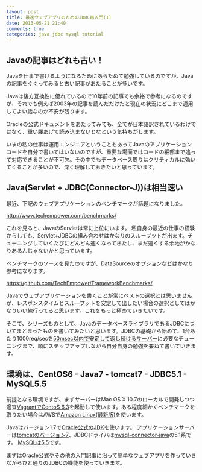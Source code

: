 ```yaml
---
layout: post
title: 最速ウェブアプリのためのJDBC再入門(1)
date: 2013-05-21 21:40
comments: true
categories: java jdbc mysql tutorial
---
```


## Javaの記事はどれも古い！

Javaを仕事で書けるようになるためにあらためて勉強しているのですが、Javaの記事をぐぐってみると古い記事があたることが多いです。

Javaは後方互換性に優れているので10年前の記事でも余裕で参考になるのですが、それでも例えば2003年の記事を読んだだけだと現在の状況にどこまで適用してよい話なのか不安が残ります。

Oracleの公式ドキュメントをあたってみても、全てが日本語訳されているわけではなく、重い腰あげて読み込まないとなという気持ちがします。

いまの私の仕事は運用エンジニアということもあってJavaのアプリケーションコードを自分で書いてはいないのですが、重要な場面ではコードの細部まで追って対応できることが不可欠。その中でもデータベース周りはクリティカルに効いてくることが多いので、深く理解しておきたいと思っています。

## Java(Servlet + JDBC(Connector-J))は相当速い

最近、下記のウェブアプリケーションのベンチマークが話題になりました。

http://www.techempower.com/benchmarks/

これを見ると、JavaのServletは常に上位にいます。
私自身の最近の仕事の経験からしても、Servlet+JDBCの組み合わせはかなりのスループットが出ます。チューニングしていくたびにどんどん速くなってきたし、まだ速くする余地がかなりあるんじゃないかと思っています。

ベンチマークのソースを見たのですが、DataSourceのオプションなどはかなり参考になります。

https://github.com/TechEmpower/FrameworkBenchmarks/

Javaでウェブアプリケーションを書くことが常にベストの選択とは思いませんが、レスポンスタイムとスループットを安定して出したい場合の選択としてはかなりいい線行ってると思います。これをもっと極めていきたいです。

そこで、シリーズものとして、JavaのデータベースライブラリであるJDBCについてまとまったものを書いてみたいと思います。JDBCの基礎から始めて、1台あたり1000req/secを[50msec以内で安定して返し続けるサーバー](http://www.slideshare.net/Satully/jaws2013lt-1000qps)に必要なチューニングまで、順にステップアップしながら自分自身の勉強を兼ねて書いていきます。

## 環境は、CentOS6 - Java7 - tomcat7 - JDBC5.1 - MySQL5.5

前提となる環境ですが、まずサーバーはMac OS X 10.7のローカルで開発しつつ適宜[VagrantでCentoS 6.3](http://www.vagrantbox.es)を起動して使います。ある程度細かくベンチマークを取りたい場合はAWSで[Amazon Linux(最新版)](http://aws.amazon.com/jp/amazon-linux-ami/)を使います。

Javaはバージョン1.7で[Oracle公式のJDK](http://www.oracle.com/technetwork/java/javase/downloads/jdk7-downloads-1880260.html)を使います。
アプリケーションサーバーは[tomcatのバージョン7](http://tomcat.apache.org/tomcat-7.0-doc/)、JDBCドライバは[mysql-connector-java](http://mvnrepository.com/artifact/mysql/mysql-connector-java)の5.1系です。
[MySQLは5.5](http://dev.mysql.com/doc/refman/5.5/en/index.html)です。

まずはOracle公式やその他の入門記事に沿って簡単なウェブアプリを作っていきながらひと通りのJDBCの機能を使っていきます。
